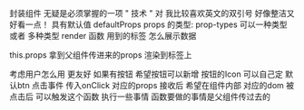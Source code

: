 封装组件 无疑是必须掌握的一项 " 技术 " 对 我比较喜欢英文的双引号 好像整洁又好看一点！
具有默认值
defaultProps 
props 的类型: prop-types 可以一种类型 或者 多种类型
render 函数 用到的标签 怎么展示数据

this.props 拿到父组件传进来的props 渲染到标签上

考虑用户怎么用 更友好
如果有按钮 希望按钮可以新增 按钮的Icon 可以自己定 默认btn  点击事件 传入onClick 对应的props 接收后 希望在组件内部 对应的dom 被点击后 可以触发这个函数 执行一些事情 函数要做的事情是父组件传过去的
